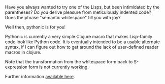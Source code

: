 Have you always wanted to try one of the Lisps, but been intimidated by the parentheses? Do you derive pleasure from meticulously indented code? Does the phrase "semantic whitespace" fill you with joy?

Well then, pythonic is for you!

Pythonic is currently a very simple Clojure macro that makes Lisp-family code look like Python code. It is eventually intended to be a usable alternate syntax, if I can figure out how to get around the lack of user-defined reader macros in clojure. 

Note that the transformation from the whitespace form back to S-expression form is not currently working.

Further information [available here](http://mavant.com/8/).
